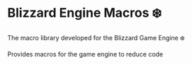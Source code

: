 # Blizzard Engine Macros ❄️

The macro library developed for the Blizzard Game Engine ❄️

Provides macros for the game engine to reduce code
